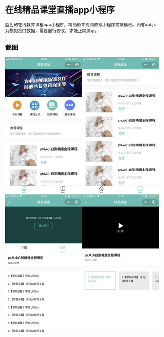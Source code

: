 # 在线精品课堂直播app小程序
蓝色的在线教育课程app小程序，精品教育视频直播小程序前端模板。内有api.js为模拟接口数据，需要自行修改，才能正常演示。

## 截图
![预览](images/在线精品课堂直播app小程序.jpg)
